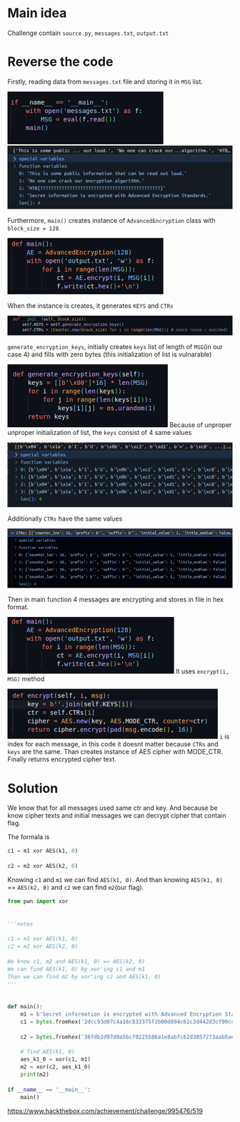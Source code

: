 # Main idea 

Challenge contain `source.py`, `messages.txt`, `output.txt`

# Reverse the code

Firstly, reading data from `messages.txt` file and storing it in `MSG` list.

![](../../../attachments/Pasted%20image%2020240109225228.png)
![](../../../attachments/Pasted%20image%2020240109225257.png)

Furthermore, `main()` creates instance of `AdvancedEncryption` class with `block_size = 128`

![](../../../attachments/Pasted%20image%2020240109224820.png)

When the instance is creates, it generates `KEYS` and `CTRs`

![](../../../attachments/Pasted%20image%2020240109224952.png)

`generate_encryption_keys`, initially creates `keys` list of length of `MSG`(in our case 4) and fills with zero bytes (this initialization of list is vulnarable)

![](../../../attachments/Pasted%20image%2020240109225100.png)
Because of unproper unproper initialization of list, the `keys` consist of 4 same values

![](../../../attachments/Pasted%20image%2020240109225658.png)

Additionally `CTRs` have the same values

![](../../../attachments/Pasted%20image%2020240109225826.png)


Then in main function 4 messages are encrypting and stores in file in hex format.

![](../../../attachments/Pasted%20image%2020240109230020.png)
It uses `encrypt(i, MSG)` method 

![](../../../attachments/Pasted%20image%2020240109230126.png)
`i` is index for each message, in this code it doesnt matter because `CTRs` and `keys` are the same. Than creates instance of AES cipher with MODE_CTR. Finally returns encrypted cipher text.

# Solution

We know that for all messages used same ctr and key. And because be know cipher texts and initial messages we can decrypt cipher that contain flag.

The formala is 

```python
c1 = m1 xor AES(k1, 0)

c2 = m2 xor AES(k2, 0)
```

Knowing `c1` and `m1` we can find `AES(k1, 0)`. And than knowing `AES(k1, 0)` ==  `AES(k2, 0)` and `c2` we can find `m2`(our flag).

```python
from pwn import xor


'''notes

c1 = m1 xor AES(k1, 0)
c2 = m2 xor AES(k2, 0)

We know c1, m2 and AES(k1, 0) == AES(k2, 0)
We can find AES(k1, 0) by xor'ing c1 and m1
Than we can find m2 by xor'ing c2 and AES(k1, 0)
'''


def main():
    m1 = b'Secret information is encrypted with Advanced Encryption Standards.'
    c1 = bytes.fromhex('2dcc93d07c4a16c833375f2b00d894c62c2d442d3cf90cd43183c559c10006372cea2c1595487c0f4314091c0c268b120f3aaabe7bd31c0c05977a7f7c4f6ce6f59392e0e522e66500e153f7a6f914c7')

    c2 = bytes.fromhex('36fdb2d97d0a5bcf0225586a1e8abfc62d3057273aab5ae5309d8c4ade060a236aed070d817b2c14110e590b1b27ef5d4d35ddc001b47d6c2bca00101c25039a')

    # find AES(k1, 0)
    aes_k1_0 = xor(c1, m1)
    m2 = xor(c2, aes_k1_0)
    print(m2)

if __name__ == '__main__':
    main()
```

https://www.hackthebox.com/achievement/challenge/995476/519
